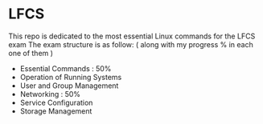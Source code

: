 # LFCS

This repo is dedicated to the most essential Linux commands for the LFCS exam 
The exam structure is as follow: ( along with my progress % in each one of them ) 
* Essential Commands : 50%
* Operation of Running Systems
* User and Group Management 
* Networking : 50%
* Service Configuration
* Storage Management

